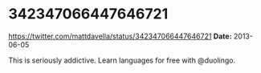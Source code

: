 # 342347066447646721
https://twitter.com/mattdavella/status/342347066447646721
**Date:** 2013-06-05

This is seriously addictive. Learn languages for free with @duolingo.
